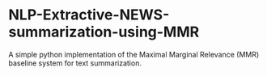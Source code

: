 # NLP-Extractive-NEWS-summarization-using-MMR
A simple python implementation of the Maximal Marginal Relevance (MMR) baseline system for text summarization.
